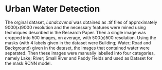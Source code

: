 # Urban Water Detection

The orginal dataset, *Landcover.ai* was obtained as .tif files of approximately 9000(x)9000 resolution and the necessary features were mined using techniques described in the Research Paper. Then a single image was cropped into 500 images, on average, with 500(x)500 resolution. Using the masks (with 4 labels given in the dataset were Building; Water; Road and Background) given in the dataset, the images that contained water were separated. Then these images were manually labelled into four categories, namely Lake; River; Small River and Paddy Fields and used as Dataset for the mask RCNN model. 
